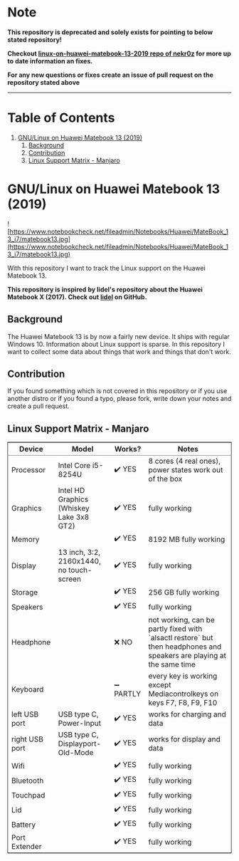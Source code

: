# Note

**This repository is deprecated and solely exists for pointing to below stated repository!**

**Checkout [linux-on-huawei-matebook-13-2019 repo of nekr0z](https://github.com/nekr0z/linux-on-huawei-matebook-13-2019) for more up to date information an fixes.**

**For any new questions or fixes create an issue of pull request on the repository stated above**

----

# Table of Contents

1.  [GNU/Linux on Huawei Matebook 13 (2019)](#org300bd96)
    1.  [Background](#orgd883c41)
    2.  [Contribution](#orgf453bdd)
    3.  [Linux Support Matrix - Manjaro](#org9a49fb8)


<a id="org300bd96"></a>

# GNU/Linux on Huawei Matebook 13 (2019)

![https://www.notebookcheck.net/fileadmin/Notebooks/Huawei/MateBook_13_i7/matebook13.jpg](https://www.notebookcheck.net/fileadmin/Notebooks/Huawei/MateBook_13_i7/matebook13.jpg)

With this repository I want to track the Linux support on the Huawei
Matebook 13.

**This repository is inspired by lidel's repository about the Huawei Matebook X
(2017). Check out
[lidel](<https://github.com/lidel/linux-on-huawei-matebook-x-2017>) on GitHub.**


<a id="orgd883c41"></a>

## Background

The Huawei Matebook 13 is by now a fairly new device. It ships with regular
Windows 10. Information about Linux support is sparse. In this repository I want
to collect some data about things that work and things that don't work.


<a id="orgf453bdd"></a>

## Contribution

If you found something which is not covered in this repository or if you use
another distro or if you found a typo, please fork, write down your notes and
create a pull request.


<a id="org9a49fb8"></a>

## Linux Support Matrix - Manjaro

<table border="2" cellspacing="0" cellpadding="6" rules="groups" frame="hsides">


<colgroup>
<col  class="org-left" />

<col  class="org-left" />

<col  class="org-left" />

<col  class="org-left" />
</colgroup>
<thead>
<tr>
<th scope="col" class="org-left">Device</th>
<th scope="col" class="org-left">Model</th>
<th scope="col" class="org-left">Works?</th>
<th scope="col" class="org-left">Notes</th>
</tr>
</thead>

<tbody>
<tr>
<td class="org-left">Processor</td>
<td class="org-left">Intel Core i5-8254U</td>
<td class="org-left">✔️ YES</td>
<td class="org-left">8 cores (4 real ones), power states work out of the box</td>
</tr>


<tr>
<td class="org-left">Graphics</td>
<td class="org-left">Intel HD Graphics (Whiskey Lake 3x8 GT2)</td>
<td class="org-left">✔️ YES</td>
<td class="org-left">fully working</td>
</tr>


<tr>
<td class="org-left">Memory</td>
<td class="org-left">&#xa0;</td>
<td class="org-left">✔️ YES</td>
<td class="org-left">8192 MB fully working</td>
</tr>


<tr>
<td class="org-left">Display</td>
<td class="org-left">13 inch, 3:2, 2160x1440, no touch-screen</td>
<td class="org-left">✔️ YES</td>
<td class="org-left">fully working</td>
</tr>


<tr>
<td class="org-left">Storage</td>
<td class="org-left">&#xa0;</td>
<td class="org-left">✔️ YES</td>
<td class="org-left">256 GB fully working</td>
</tr>


<tr>
<td class="org-left">Speakers</td>
<td class="org-left">&#xa0;</td>
<td class="org-left">✔️ YES</td>
<td class="org-left">fully working</td>
</tr>


<tr>
<td class="org-left">Headphone</td>
<td class="org-left">&#xa0;</td>
<td class="org-left">❌ NO</td>
<td class="org-left">not working, can be partly fixed with `alsactl restore` but then headphones and speakers are playing at the same time</td>
</tr>


<tr>
<td class="org-left">Keyboard</td>
<td class="org-left">&#xa0;</td>
<td class="org-left">➖ PARTLY</td>
<td class="org-left">every key is working except Mediacontrolkeys on keys F7, F8, F9, F10</td>
</tr>


<tr>
<td class="org-left">left USB port</td>
<td class="org-left">USB type C, Power-Input</td>
<td class="org-left">✔️ YES</td>
<td class="org-left">works for charging and data</td>
</tr>


<tr>
<td class="org-left">right USB port</td>
<td class="org-left">USB type C, Displayport-Old-Mode</td>
<td class="org-left">✔️ YES</td>
<td class="org-left">works for display and data</td>
</tr>


<tr>
<td class="org-left">Wifi</td>
<td class="org-left">&#xa0;</td>
<td class="org-left">✔️ YES</td>
<td class="org-left">fully working</td>
</tr>


<tr>
<td class="org-left">Bluetooth</td>
<td class="org-left">&#xa0;</td>
<td class="org-left">✔️ YES</td>
<td class="org-left">fully working</td>
</tr>


<tr>
<td class="org-left">Touchpad</td>
<td class="org-left">&#xa0;</td>
<td class="org-left">✔️ YES</td>
<td class="org-left">fully working</td>
</tr>


<tr>
<td class="org-left">Lid</td>
<td class="org-left">&#xa0;</td>
<td class="org-left">✔️ YES</td>
<td class="org-left">fully working</td>
</tr>


<tr>
<td class="org-left">Battery</td>
<td class="org-left">&#xa0;</td>
<td class="org-left">✔️ YES</td>
<td class="org-left">fully working</td>
</tr>


<tr>
<td class="org-left">Port Extender</td>
<td class="org-left">&#xa0;</td>
<td class="org-left">✔️ YES</td>
<td class="org-left">fully working</td>
</tr>
</tbody>
</table>

